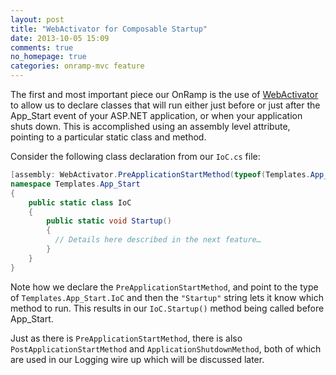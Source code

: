 ```yaml
---
layout: post
title: "WebActivator for Composable Startup"
date: 2013-10-05 15:09
comments: true
no_homepage: true
categories: onramp-mvc feature
---
```


The first and most important piece our OnRamp is the use of [WebActivator] to allow us to declare classes that will run either just before or just after the App_Start event of your ASP.NET application, or when your application shuts down.  This is accomplished using an assembly level attribute, pointing to a particular static class and method.

Consider the following class declaration from our `IoC.cs` file:

``` csharp
[assembly: WebActivator.PreApplicationStartMethod(typeof(Templates.App_Start.IoC), "Startup")]
namespace Templates.App_Start
{
    public static class IoC
    {
        public static void Startup()
        {
          // Details here described in the next feature…
        }
    }
}
```

Note how we declare the `PreApplicationStartMethod`, and point to the type of `Templates.App_Start.IoC` and then the `"Startup"` string lets it know which method to run.  This results in our `IoC.Startup()` method being called before App_Start.

Just as there is `PreApplicationStartMethod`, there is also `PostApplicationStartMethod` and `ApplicationShutdownMethod`, both of which are used in our Logging wire up which will be discussed later.


[WebActivator]:		http://www.nuget.org/packages/WebActivatorEx/
